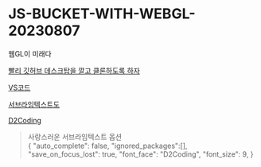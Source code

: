 # JS-BUCKET-WITH-WEBGL-20230807
웹GL이 미래다

[빨리 깃허브 데스크탑을 깔고 클론하도록 하자](https://desktop.github.com/)

[VS코드](https://code.visualstudio.com/)  

[서브라임텍스트도](https://www.sublimetext.com/)

[D2Coding](https://github.com/naver/d2codingfont/releases/)

> 사랑스러운 서브라임텍스트 옵션  
> { "auto_complete": false, "ignored_packages":[], "save_on_focus_lost": true, "font_face": "D2Coding", "font_size": 9, }
